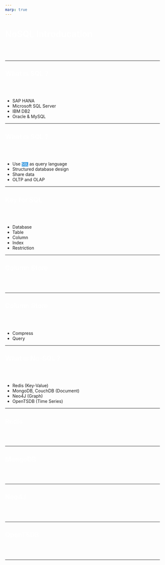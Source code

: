 ```yaml
---
marp: true
---
```


<style>

section {
  background-color: black;
  color: white;
}

a {
  color: #3e9ce0;
}

h1, h2 {
  color: white;
  padding-bottom: 50px;
}

code {
  background-color: #3e9ce0;
  color: white;
}

code span {
  color: black;
}


blockquote {
  color: rgba(192, 192, 192, 1);
}

</style>

# NoSQL Introducation

---

## What is SQL ?

<!-- Structured Query Language - for RDBMD -->

- SAP HANA
- Microsoft SQL Server
- IBM DB2
- Oracle & MySQL

---

## What is SQL ?

- Use `SQL` as query language
- Structured database design
- Share data
- OLTP and OLAP

---

## Key for SQL

- Database
- Table
- Column
- Index
- Restriction

---

## Column Store

<!-- raw column store demo here -->

---

## Column Store

- Compress
- Query

---

## What is No-SQL ?

<!-- RDBMS, or NoSQL -->

* Redis (Key-Value)
* MongoDB, CouchDB (Document)
* Neo4J (Graph)
* OpenTSDB (Time Series)

---

## Redis

---

## MongoDB

---

## Neo4J

---

## OpenTSDB

---